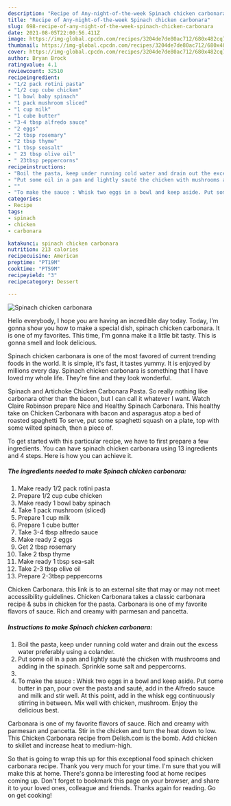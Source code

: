 ```yaml
---
description: "Recipe of Any-night-of-the-week Spinach chicken carbonara"
title: "Recipe of Any-night-of-the-week Spinach chicken carbonara"
slug: 698-recipe-of-any-night-of-the-week-spinach-chicken-carbonara
date: 2021-08-05T22:00:56.411Z
image: https://img-global.cpcdn.com/recipes/3204de7de80ac712/680x482cq70/spinach-chicken-carbonara-recipe-main-photo.jpg
thumbnail: https://img-global.cpcdn.com/recipes/3204de7de80ac712/680x482cq70/spinach-chicken-carbonara-recipe-main-photo.jpg
cover: https://img-global.cpcdn.com/recipes/3204de7de80ac712/680x482cq70/spinach-chicken-carbonara-recipe-main-photo.jpg
author: Bryan Brock
ratingvalue: 4.1
reviewcount: 32510
recipeingredient:
- "1/2 pack rotini pasta"
- "1/2 cup cube chicken"
- "1 bowl baby spinach"
- "1 pack mushroom sliced"
- "1 cup milk"
- "1 cube butter"
- "3-4 tbsp alfredo sauce"
- "2 eggs"
- "2 tbsp rosemary"
- "2 tbsp thyme"
- "1 tbsp seasalt"
- " 23 tbsp olive oil"
- " 23tbsp peppercorns"
recipeinstructions:
- "Boil the pasta, keep under running cold water and drain out the excess water preferably using a colander."
- "Put some oil in a pan and lightly sauté the chicken with mushrooms and adding in the spinach. Sprinkle some salt and peppercorns."
- ""
- "To make the sauce : Whisk two eggs in a bowl and keep aside. Put some butter in pan, pour over the pasta and sauté, add in the Alfredo sauce and milk and stir well. At this point, add in the whisk egg continuously stirring in between. Mix well with chicken, mushroom. Enjoy the delicious best."
categories:
- Recipe
tags:
- spinach
- chicken
- carbonara

katakunci: spinach chicken carbonara 
nutrition: 213 calories
recipecuisine: American
preptime: "PT19M"
cooktime: "PT59M"
recipeyield: "3"
recipecategory: Dessert

---
```



![Spinach chicken carbonara](https://img-global.cpcdn.com/recipes/3204de7de80ac712/680x482cq70/spinach-chicken-carbonara-recipe-main-photo.jpg)

Hello everybody, I hope you are having an incredible day today. Today, I'm gonna show you how to make a special dish, spinach chicken carbonara. It is one of my favorites. This time, I'm gonna make it a little bit tasty. This is gonna smell and look delicious.

Spinach chicken carbonara is one of the most favored of current trending foods in the world. It is simple, it's fast, it tastes yummy. It is enjoyed by millions every day. Spinach chicken carbonara is something that I have loved my whole life. They're fine and they look wonderful.

Spinach and Artichoke Chicken Carbonara Pasta. So really nothing like carbonara other than the bacon, but I can call it whatever I want. Watch Claire Robinson prepare Nice and Healthy Spinach Carbonara. This healthy take on Chicken Carbonara with bacon and asparagus atop a bed of roasted spaghetti To serve, put some spaghetti squash on a plate, top with some wilted spinach, then a piece of.


To get started with this particular recipe, we have to first prepare a few ingredients. You can have spinach chicken carbonara using 13 ingredients and 4 steps. Here is how you can achieve it.

<!--inarticleads1-->

##### The ingredients needed to make Spinach chicken carbonara:

1. Make ready 1/2 pack rotini pasta
1. Prepare 1/2 cup cube chicken
1. Make ready 1 bowl baby spinach
1. Take 1 pack mushroom (sliced)
1. Prepare 1 cup milk
1. Prepare 1 cube butter
1. Take 3-4 tbsp alfredo sauce
1. Make ready 2 eggs
1. Get 2 tbsp rosemary
1. Take 2 tbsp thyme
1. Make ready 1 tbsp sea-salt
1. Take  2-3 tbsp olive oil
1. Prepare  2-3tbsp peppercorns


Chicken Carbonara. this link is to an external site that may or may not meet accessibility guidelines. Chicken Carbonara takes a classic carbonara recipe &amp; subs in chicken for the pasta. Carbonara is one of my favorite flavors of sauce. Rich and creamy with parmesan and pancetta. 

<!--inarticleads2-->

##### Instructions to make Spinach chicken carbonara:

1. Boil the pasta, keep under running cold water and drain out the excess water preferably using a colander.
1. Put some oil in a pan and lightly sauté the chicken with mushrooms and adding in the spinach. Sprinkle some salt and peppercorns.
1. 
1. To make the sauce : Whisk two eggs in a bowl and keep aside. Put some butter in pan, pour over the pasta and sauté, add in the Alfredo sauce and milk and stir well. At this point, add in the whisk egg continuously stirring in between. Mix well with chicken, mushroom. Enjoy the delicious best.


Carbonara is one of my favorite flavors of sauce. Rich and creamy with parmesan and pancetta. Stir in the chicken and turn the heat down to low. This Chicken Carbonara recipe from Delish.com is the bomb. Add chicken to skillet and increase heat to medium-high. 

So that is going to wrap this up for this exceptional food spinach chicken carbonara recipe. Thank you very much for your time. I'm sure that you will make this at home. There's gonna be interesting food at home recipes coming up. Don't forget to bookmark this page on your browser, and share it to your loved ones, colleague and friends. Thanks again for reading. Go on get cooking!
